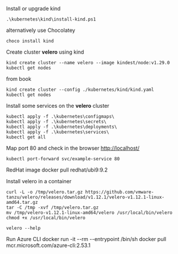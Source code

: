 
Install or upgrade kind
```
.\kubernetes\kind\install-kind.ps1
```
alternatively use Chocolatey
```
choco install kind
```


Create cluster **velero** using kind
```
kind create cluster --name velero --image kindest/node:v1.29.0
kubectl get nodes
```
from book
```
kind create cluster --config ./kubernetes/kind/kind.yaml
kubectl get nodes
```


Install some services on the **velero** cluster
```
kubectl apply -f .\kubernetes\configmaps\
kubectl apply -f .\kubernetes\secrets\
kubectl apply -f .\kubernetes\deployments\
kubectl apply -f .\kubernetes\services\
kubectl get all
```

Map port 80 and check in the browser [http://localhost/](http://localhost/)
```
kubectl port-forward svc/example-service 80
```

RedHat image
docker pull redhat/ubi9:9.2

Install velero in a container
```
curl -L -o /tmp/velero.tar.gz https://github.com/vmware-tanzu/velero/releases/download/v1.12.1/velero-v1.12.1-linux-amd64.tar.gz
tar -C /tmp -xvf /tmp/velero.tar.gz
mv /tmp/velero-v1.12.1-linux-amd64/velero /usr/local/bin/velero
chmod +x /usr/local/bin/velero

velero --help
```

Run Azure CLI
docker run -it --rm --entrypoint /bin/sh docker pull mcr.microsoft.com/azure-cli:2.53.1
